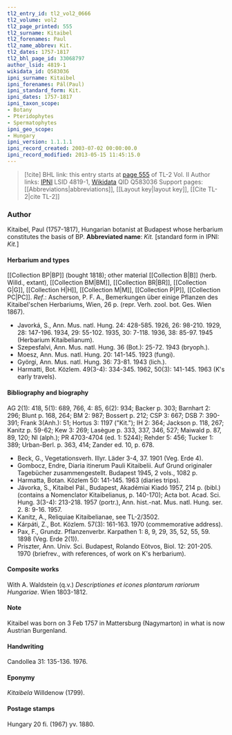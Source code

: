 ```yaml
---
tl2_entry_id: tl2_vol2_0666
tl2_volume: vol2
tl2_page_printed: 555
tl2_surname: Kitaibel
tl2_forenames: Paul
tl2_name_abbrev: Kit.
tl2_dates: 1757-1817
tl2_bhl_page_id: 33068797
author_lsid: 4819-1
wikidata_id: Q583036
ipni_surname: Kitaibel
ipni_forenames: Pál(Paul)
ipni_standard_form: Kit.
ipni_dates: 1757-1817
ipni_taxon_scope: 
- Botany
- Pteridophytes
- Spermatophytes
ipni_geo_scope: 
- Hungary
ipni_version: 1.1.1.1
ipni_record_created: 2003-07-02 00:00:00.0
ipni_record_modified: 2013-05-15 11:45:15.0
---
```


> [!cite] BHL link: this entry starts at [page 555](https://www.biodiversitylibrary.org/page/33068797) of TL-2 Vol. II
> Author links: [IPNI](https://www.ipni.org/a/4819-1) LSID 4819-1, [Wikidata](https://www.wikidata.org/wiki/Q583036) QID Q583036
> Support pages: [[Abbreviations|abbreviations]], [[Layout key|layout key]], [[Cite TL-2|cite TL-2]]

### Author

Kitaibel, Paul (1757-1817), Hungarian botanist at Budapest whose herbarium constitutes the basis of BP. 
**Abbreviated name**: *Kit.* \[standard form in IPNI: *Kit.*\]

#### Herbarium and types

[[Collection BP|BP]] (bought 1818); other material [[Collection B|B]] (herb. Willd., extant), [[Collection BM|BM]], [[Collection BR|BR]], [[Collection G|G]], [[Collection H|H]], [[Collection M|M]], [[Collection P|P]], [[Collection PC|PC]].
*Ref*.: Ascherson, P. F. A., Bemerkungen über einige Pflanzen des Kitaibel'schen Herbariums, Wien, 26 p. (repr. Verh. zool. bot. Ges. Wien 1867).
- Javorká, S., Ann. Mus. natl. Hung. 24: 428-585. 1926, 26: 98-210. 1929, 28: 147-196. 1934, 29: 55-102. 1935, 30: 7-118. 1936, 38: 85-97. 1945 (Herbarium Kitaibelianum).
- Szepesfalvi, Ann. Mus. natl. Hung. 36 (Bot.): 25-72. 1943 (bryoph.).
- Moesz, Ann. Mus. natl. Hung. 20: 141-145. 1923 (fungi).
- Györgi, Ann. Mus. natl. Hung. 36: 73-81. 1943 (lich.).
- Harmatti, Bot. Közlem. 49(3-4): 334-345. 1962, 50(3): 141-145. 1963 (K's early travels).

#### Bibliography and biography

AG 2(1): 418, 5(1): 689, 766, 4: 85, 6(2): 934; Backer p. 303; Barnhart 2: 296; Blunt p. 168, 264; BM 2: 987; Bossert p. 212; CSP 3: 667; DSB 7: 390-391; Frank 3(Anh.): 51; Hortus 3: 1197 ("Kit."); IH 2: 364; Jackson p. 118, 267; Kanitz p. 59-62; Kew 3: 269; Lasègue p. 333, 337, 346, 527; Maiwald p. 87, 89, 120; NI (alph.); PR 4703-4704 (ed. 1: 5244); Rehder 5: 456; Tucker 1: 389; Urban-Berl. p. 363, 414; Zander ed. 10, p. 678.
- Beck, G., Vegetationsverh. Illyr. Läder 3-4, 37. 1901 (Veg. Erde 4).
- Gombocz, Endre, Diaria itinerum Pauli Kitaibelii. Auf Grund originaler Tagebücher zusammengestellt. Budapest 1945, 2 vols., 1082 p.
- Harmatta, Botan. Közlem 50: 141-145. 1963 (diaries trips).
- Jávorka, S., Kitaibel Pál., Budapest, Akadémiai Kiadó 1957, 214 p. (bibl.) (contains a Nomenclator Kitaibelianus, p. 140-170); Acta bot. Acad. Sci. Hung. 3(3-4): 213-218. 1957 (portr.), Ann. hist.-nat. Mus. natl. Hung. ser. 2. 8: 9-16. 1957.
- Kanitz, A., Reliquiae Kitaibelianae, see TL-2/3502.
- Kárpáti, Z., Bot. Közlem. 57(3): 161-163. 1970 (commemorative address).
- Pax, F., Grundz. Pflanzenverbr. Karpathen 1: 8, 9, 29, 35, 52, 55, 59. 1898 (Veg. Erde 2(1)).
- Priszter, Ann. Univ. Sci. Budapest, Rolando Eötvos, Biol. 12: 201-205. 1970 (briefrev., with references, of work on K's herbarium).

#### Composite works

With A. Waldstein (q.v.) *Descriptiones et icones plantarum rariorum Hungariae*. Wien 1803-1812.

#### Note

Kitaibel was born on 3 Feb 1757 in Mattersburg (Nagymarton) in what is now Austrian Burgenland.

#### Handwriting

Candollea 31: 135-136. 1976.

#### Eponymy

*Kitaibela* Willdenow (1799).

#### Postage stamps

Hungary 20 fi. (1967) yv. 1880.

